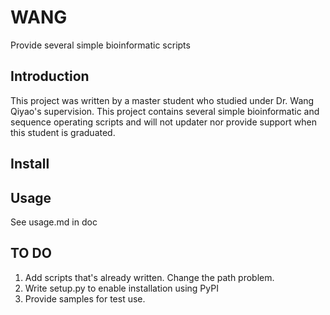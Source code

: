 # WANG
Provide several simple bioinformatic scripts

## Introduction

This project was written by a master student who studied under Dr. Wang Qiyao's supervision.
This project contains several simple bioinformatic and sequence operating scripts and will
not updater nor provide support when this student is graduated.

## Install


## Usage
See usage.md in doc

## TO DO
1. Add scripts that's already written. Change the path problem.
2. Write setup.py to enable installation using PyPI
3. Provide samples for test use.
